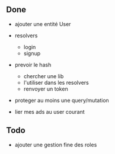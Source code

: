 ## Done

- ajouter une entité User
- resolvers

  - login
  - signup

- prevoir le hash

  - chercher une lib
  - l'utiliser dans les resolvers
  - renvoyer un token

- proteger au moins une query/mutation
- lier mes ads au user courant

## Todo

- ajouter une gestion fine des roles
